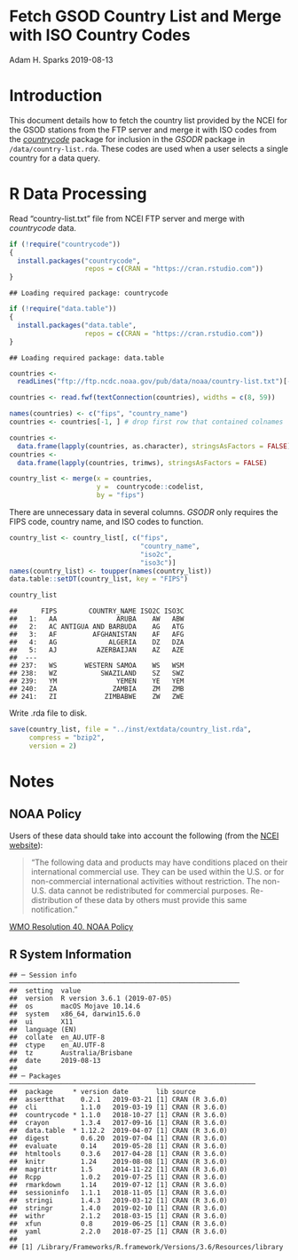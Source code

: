 Fetch GSOD Country List and Merge with ISO Country Codes
================
Adam H. Sparks
2019-08-13

# Introduction

This document details how to fetch the country list provided by the NCEI
for the GSOD stations from the FTP server and merge it with ISO codes
from the [*countrycode*](https://cran.r-project.org/package=countrycode)
package for inclusion in the *GSODR* package in
`/data/country-list.rda`. These codes are used when a user selects a
single country for a data query.

# R Data Processing

Read “country-list.txt” file from NCEI FTP server and merge with
*countrycode* data.

``` r
if (!require("countrycode"))
{
  install.packages("countrycode",
                   repos = c(CRAN = "https://cran.rstudio.com"))
}
```

    ## Loading required package: countrycode

``` r
if (!require("data.table"))
{
  install.packages("data.table",
                   repos = c(CRAN = "https://cran.rstudio.com"))
}
```

    ## Loading required package: data.table

``` r
countries <-
  readLines("ftp://ftp.ncdc.noaa.gov/pub/data/noaa/country-list.txt")[-2]

countries <- read.fwf(textConnection(countries), widths = c(8, 59))

names(countries) <- c("fips", "country_name")
countries <- countries[-1, ] # drop first row that contained colnames

countries <-
  data.frame(lapply(countries, as.character), stringsAsFactors = FALSE)
countries <-
  data.frame(lapply(countries, trimws), stringsAsFactors = FALSE)

country_list <- merge(x = countries,
                      y =  countrycode::codelist,
                      by = "fips")
```

There are unnecessary data in several columns. *GSODR* only requires the
FIPS code, country name, and ISO codes to function.

``` r
country_list <- country_list[, c("fips",
                                 "country_name",
                                 "iso2c",
                                 "iso3c")]
names(country_list) <- toupper(names(country_list))
data.table::setDT(country_list, key = "FIPS")

country_list
```

    ##      FIPS        COUNTRY_NAME ISO2C ISO3C
    ##   1:   AA               ARUBA    AW   ABW
    ##   2:   AC ANTIGUA AND BARBUDA    AG   ATG
    ##   3:   AF         AFGHANISTAN    AF   AFG
    ##   4:   AG             ALGERIA    DZ   DZA
    ##   5:   AJ          AZERBAIJAN    AZ   AZE
    ##  ---                                     
    ## 237:   WS       WESTERN SAMOA    WS   WSM
    ## 238:   WZ           SWAZILAND    SZ   SWZ
    ## 239:   YM               YEMEN    YE   YEM
    ## 240:   ZA              ZAMBIA    ZM   ZMB
    ## 241:   ZI            ZIMBABWE    ZW   ZWE

Write .rda file to disk.

``` r
save(country_list, file = "../inst/extdata/country_list.rda",
     compress = "bzip2",
     version = 2)
```

# Notes

## NOAA Policy

Users of these data should take into account the following (from the
[NCEI
website](http://www7.ncdc.noaa.gov/CDO/cdoselect.cmd?datasetabbv=GSOD&countryabbv=&georegionabbv=)):

> “The following data and products may have conditions placed on their
> international commercial use. They can be used within the U.S. or for
> non-commercial international activities without restriction. The
> non-U.S. data cannot be redistributed for commercial purposes.
> Re-distribution of these data by others must provide this same
> notification.”

[WMO Resolution 40. NOAA
Policy](http://www.wmo.int/pages/about/Resolution40.html)

## R System Information

    ## ─ Session info ──────────────────────────────────────────────────────────
    ##  setting  value                       
    ##  version  R version 3.6.1 (2019-07-05)
    ##  os       macOS Mojave 10.14.6        
    ##  system   x86_64, darwin15.6.0        
    ##  ui       X11                         
    ##  language (EN)                        
    ##  collate  en_AU.UTF-8                 
    ##  ctype    en_AU.UTF-8                 
    ##  tz       Australia/Brisbane          
    ##  date     2019-08-13                  
    ## 
    ## ─ Packages ──────────────────────────────────────────────────────────────
    ##  package     * version date       lib source        
    ##  assertthat    0.2.1   2019-03-21 [1] CRAN (R 3.6.0)
    ##  cli           1.1.0   2019-03-19 [1] CRAN (R 3.6.0)
    ##  countrycode * 1.1.0   2018-10-27 [1] CRAN (R 3.6.0)
    ##  crayon        1.3.4   2017-09-16 [1] CRAN (R 3.6.0)
    ##  data.table  * 1.12.2  2019-04-07 [1] CRAN (R 3.6.0)
    ##  digest        0.6.20  2019-07-04 [1] CRAN (R 3.6.0)
    ##  evaluate      0.14    2019-05-28 [1] CRAN (R 3.6.0)
    ##  htmltools     0.3.6   2017-04-28 [1] CRAN (R 3.6.0)
    ##  knitr         1.24    2019-08-08 [1] CRAN (R 3.6.0)
    ##  magrittr      1.5     2014-11-22 [1] CRAN (R 3.6.0)
    ##  Rcpp          1.0.2   2019-07-25 [1] CRAN (R 3.6.0)
    ##  rmarkdown     1.14    2019-07-12 [1] CRAN (R 3.6.0)
    ##  sessioninfo   1.1.1   2018-11-05 [1] CRAN (R 3.6.0)
    ##  stringi       1.4.3   2019-03-12 [1] CRAN (R 3.6.0)
    ##  stringr       1.4.0   2019-02-10 [1] CRAN (R 3.6.0)
    ##  withr         2.1.2   2018-03-15 [1] CRAN (R 3.6.0)
    ##  xfun          0.8     2019-06-25 [1] CRAN (R 3.6.0)
    ##  yaml          2.2.0   2018-07-25 [1] CRAN (R 3.6.0)
    ## 
    ## [1] /Library/Frameworks/R.framework/Versions/3.6/Resources/library
